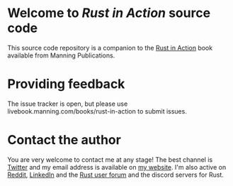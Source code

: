 # Welcome to _Rust in Action_ source code

This source code repository is a companion to the [Rust in Action][] book available from Manning Publications.


# Providing feedback

The issue tracker is open, but please use livebook.manning.com/books/rust-in-action to submit issues.


# Contact the author

You are very welcome to contact me at any stage!
The best channel is [Twitter](https://twitter.com/timClicks) and my email address is available on [my website](https://tim.mcnamara.nz).
I'm also active on [Reddit](https://www.reddit.com/user/timClicks), [LinkedIn](https://www.linkedin.com/in/timmcnamaranz/) and the [Rust user forum](https://users.rust-lang.org/u/timclicks) and the discord servers for Rust. 


[Rust in Action]: https://www.manning.com/books/rust-in-action?a_aid=rust&a_bid=0367c58f&chan=source_code

